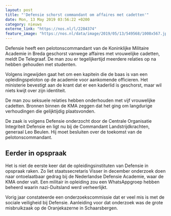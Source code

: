 ```yaml
---
layout: post
title: "'Defensie schorst commandant om affaires met cadetten'"
date: Mon, 13 May 2019 03:56:22 +0200
category: nieuws
externe_link: "https://nos.nl/l/2284374"
feature_image: "https://nos.nl/data/image/2019/05/13/549568/1008x567.jpg"
---
```


<p>Defensie heeft een pelotonscommandant van de Koninklijke Militaire Academie in Breda geschorst vanwege affaires met vrouwelijke cadetten, meldt De Telegraaf. De man zou er tegelijkertijd meerdere relaties op na hebben gehouden met studenten.</p>
<p>Volgens ingewijden gaat het om een kapitein die de baas is van een opleidingspeloton op de academie voor aankomende officieren. Het ministerie bevestigt aan de krant dat er een kaderlid is geschorst, maar wil niets kwijt over zijn identiteit.</p>
<p>De man zou seksuele relaties hebben onderhouden met vijf vrouwelijke cadetten. Bronnen binnen de KMA zeggen dat het ging om langdurige verhoudingen die gelijktijdig plaatsvonden.</p>
<p>De zaak is volgens Defensie onderzocht door de Centrale Organisatie Integriteit Defensie en ligt nu bij de Commandant Landstrijdkrachten, generaal Leo Beulen. Hij moet besluiten over de toekomst van de pelotonscommandant.</p>
<h2>Eerder in opspraak</h2>
<p>Het is niet de eerste keer dat de opleidingsinstituten van Defensie in opspraak raken. Zo liet staatssecretaris Visser in december onderzoek doen naar ontoelaatbaar gedrag bij de Nederlandse Defensie Academie, waar de KMA onder valt. Een militair in opleiding zou een WhatsAppgroep hebben beheerd waarin nazi-Duitsland werd verheerlijkt.</p>
<p>Vorig jaar constateerde een onderzoekscommissie dat er veel mis is met de sociale veiligheid bij Defensie. Aanleiding voor dat onderzoek was de grote misbruikzaak op de Oranjekazerne in Schaarsbergen.</p>

